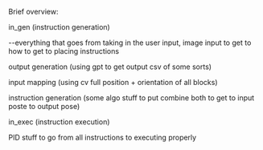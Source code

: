 Brief overview:

in_gen (instruction generation)

--everything that goes from taking in the user input, image input to get to how to get to placing instructions

output generation (using gpt to get output csv of some sorts)

input mapping (using cv full position + orientation of all blocks)

instruction generation (some algo stuff to put combine both to get to input poste to output pose)


in_exec (instruction execution)

PID stuff to go from all instructions to executing properly
